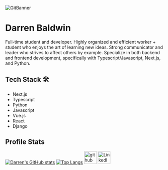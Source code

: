 ![GitBanner](https://user-images.githubusercontent.com/68653294/116824818-35072880-ab5a-11eb-8d64-543a7717e218.png)


# Darren Baldwin
Full-time student and developer. Highly organized and efficient worker + student who enjoys the art of learning new ideas. Strong communicator and leader who strives to affect others by example. Specialize in both backend and frontend development, specifically with Typescript/Javascript, Next.js, and Python.  

## Tech Stack 🛠
- Next.js
- Typescript
- Python 
- Javascript
- Vue.js
- React
- Django

## Profile Stats
[![Darren's GitHub stats](https://github-readme-stats.vercel.app/api?username=Devd0)](https://github.com/anuraghazra/github-readme-stats)
[![Top Langs](https://github-readme-stats.vercel.app/api/top-langs/?username=Devd0)](https://github.com/anuraghazra/github-readme-stats)
[<img src='https://cdn.jsdelivr.net/npm/simple-icons@3.0.1/icons/github.svg' alt='github' height='40'>](https://github.com/Devd0)
[<img src='https://user-images.githubusercontent.com/68653294/128366252-d60fb58e-48f4-4a7c-ba7c-34c3aa1e9b4b.png' alt='LinkedIn' height='40'>](https://www.linkedin.com/in/real-darren-baldwin/)





